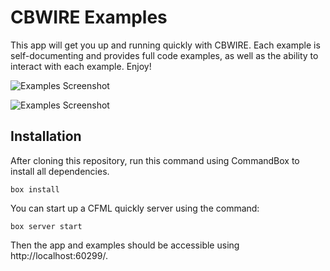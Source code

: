 # CBWIRE Examples

This app will get you up and running quickly with CBWIRE. Each example is self-documenting and provides full code examples, as well as the ability to interact with each example. Enjoy!

![Examples Screenshot](/includes/images/screenshot.png)

![Examples Screenshot](/includes/images/screenshot2.png)

## Installation

After cloning this repository, run this command using CommandBox to install all dependencies.

```
box install
```

You can start up a CFML quickly server using the command:

```
box server start
```

Then the app and examples should be accessible using http://localhost:60299/.
